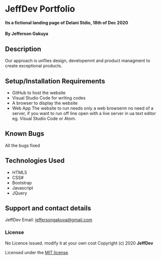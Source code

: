 # JeffDev Portfolio

#### Its a fictional landing page of Delani Stdio, 18th of Dec 2020

#### By **Jefferson Gakuya**

## Description

Our approach is unflies design, developemnt and product managment to create exceptional products.

## Setup/Installation Requirements

- GitHub to host the website
- Visual Studio Code for writing codes
- A browser to display the website
- Web App
  The website to run needs only a web browserm no need of a server, if you want to run off line open with a live server in ua text editor eg. Visual Studio Code or Atom.

## Known Bugs

All the bugs fixed

## Technologies Used

- HTML5
- CSS#
- Bootstrap
- Javascript
- JQuery

## Support and contact details

JeffDev Email: jeffersongakuya@gmail.com

### License

No Licence issued. modify it at your own cost
Copyright (c) 2020 **JeffDev**

Licensed under the [MIT license](LICENSE).
